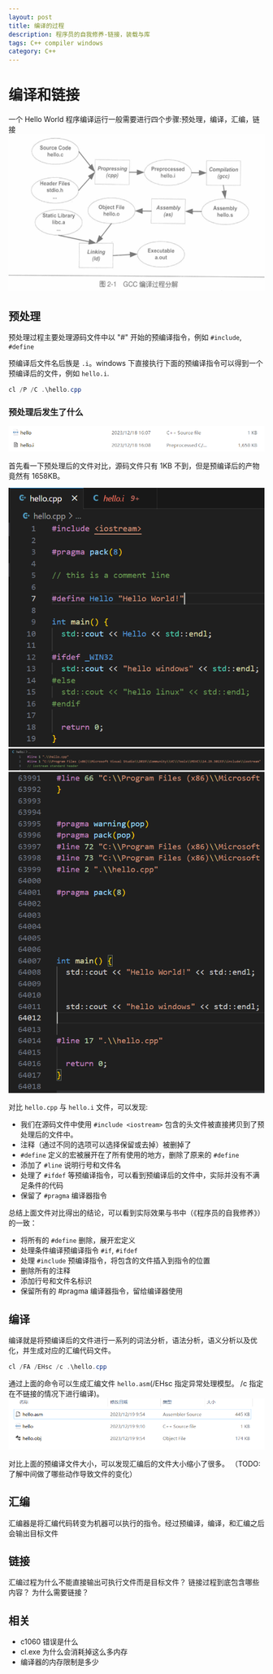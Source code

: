 ```yaml
---
layout: post
title: 编译的过程
description: 程序员的自我修养-链接，装载与库
tags: C++ compiler windows
category: C++ 
---
```


# 编译和链接
一个 Hello World 程序编译运行一般需要进行四个步骤:预处理，编译，汇编，链接
![compilation process](/assets/images/compile-basic/compilation_process.png "编译过程分解")


## 预处理
预处理过程主要处理源码文件中以 "#" 开始的预编译指令，例如 `#include`, `#define`

预编译后文件名后族是 `.i`。windows 下直接执行下面的预编译指令可以得到一个预编译后的文件，例如 `hello.i`. 
```powershell
cl /P /C .\hello.cpp 
```

### 预处理后发生了什么
![compile file size](/assets/images/compile-basic/compile_file_size.png "预编译文件大小对比")

首先看一下预处理后的文件对比，源码文件只有 1KB 不到，但是预编译后的产物竟然有 1658KB。

![source file](/assets/images/compile-basic/source_file.png "源码文件")
![process file 1](/assets/images/compile-basic/process_file_1.png "预编译文件内容头部")
![process file 2](/assets/images/compile-basic/process_file_2.png "预编译文件内容尾部")

对比 `hello.cpp` 与 `hello.i` 文件，可以发现: 
- 我们在源码文件中使用 `#include <iostream>` 包含的头文件被直接拷贝到了预处理后的文件中。
- 注释（通过不同的选项可以选择保留或去掉）被删掉了
- `#define` 定义的宏被展开在了所有使用的地方，删除了原来的 `#define`
- 添加了 `#line` 说明行号和文件名
- 处理了 `#ifdef` 等预编译指令，可以看到预编译后的文件中，实际并没有不满足条件的代码
- 保留了 `#pragma` 编译器指令

总结上面文件对比得出的结论，可以看到实际效果与书中（《程序员的自我修养》）的一致：
- 将所有的 `#define` 删除，展开宏定义
- 处理条件编译预编译指令 `#if`, `#ifdef`
- 处理 `#include` 预编译指令，将包含的文件插入到指令的位置
- 删除所有的注释
- 添加行号和文件名标识
- 保留所有的 #pragma 编译器指令，留给编译器使用 

## 编译
编译就是将预编译后的文件进行一系列的词法分析，语法分析，语义分析以及优化，并生成对应的汇编代码文件。
```powershell
cl /FA /EHsc /c .\hello.cpp
```
通过上面的命令可以生成汇编文件 `hello.asm`(/EHsc 指定异常处理模型。 /c 指定在不链接的情况下进行编译)。
![asm file size](/assets/images/compile-basic/asm_file_size.png "汇编文件大小对比")

对比上面的预编译文件大小，可以发现汇编后的文件大小缩小了很多。
（TODO: 了解中间做了哪些动作导致文件的变化）

## 汇编
汇编器是将汇编代码转变为机器可以执行的指令。经过预编译，编译，和汇编之后会输出目标文件

## 链接
汇编过程为什么不能直接输出可执行文件而是目标文件？
链接过程到底包含哪些内容？
为什么需要链接？





## 相关
- c1060 错误是什么
- cl.exe 为什么会消耗掉这么多内存
- 编译器的内存限制是多少
